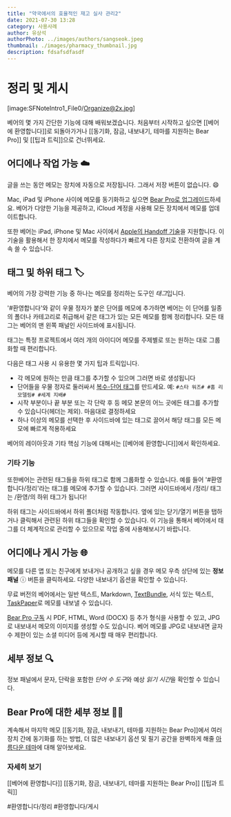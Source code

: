 ```yaml
---
title: "약국에서의 효율적인 재고 실사 관리2"
date: 2021-07-30 13:28
category: 사용사례
author: 유상석
authorPhoto: ../images/authors/sangseok.jpeg
thumbnail: ./images/pharmacy_thumbnail.jpg
description: fdsafsdfasdf
---
```


# 정리 및 게시

[image:SFNoteIntro1_File0/Organize@2x.jpg]

베어의 몇 가지 간단한 기능에 대해 배워보겠습니다. 처음부터 시작하고 싶으면 [[베어에 환영합니다]]로 되돌아가거나 [[동기화, 잠금, 내보내기, 테마를 지원하는 Bear Pro]] 및 [[팁과 트릭]]으로 건너뛰세요.

## 어디에나 작업 가능 ☁️

글을 쓰는 동안 메모는 장치에 자동으로 저장됩니다. 그래서 저장 버튼이 없습니다. 😄

Mac, iPad 및 iPhone 사이에 메모를 동기화하고 싶으면 [Bear Pro로 업그레이드](bear://x-callback-url/open-bear-pro)하세요. 베어가 다양한 기능을 제공하고, iCloud 계정을 사용해 모든 장치에서 메모를 업데이트합니다.

또한 베어는 iPad, iPhone 및 Mac 사이에서 [Apple의 Handoff 기술](https://support.apple.com/en-us/HT204681)을 지원합니다. 이 기술을 활용해서 한 장치에서 메모를 작성하다가 빠르게 다른 장치로 전환하여 글을 계속 쓸 수 있습니다.

## 태그 및 하위 태그 🏷

베어의 가장 강력한 기능 중 하나는 메모를 정리하는 도구인 *태그*입니다.

'#환영합니다'와 같이 우물 정자가 붙은 단어를 메모에 추가하면 베어는 이 단어를 일종의 폴더나 카테고리로 취급해서 같은 태그가 있는 모든 메모를 함께 정리합니다. 모든 태그는 베어의 맨 왼쪽 패널인 사이드바에 표시됩니다.

태그는 특정 프로젝트에서 여러 개의 아이디어 메모를 주제별로 또는 원하는 대로 그룹화할 때 편리합니다.

다음은 태그 사용 시 유용한 몇 가지 팁과 트릭입니다.

- 각 메모에 원하는 만큼 태그를 추가할 수 있으며 그러면 바로 생성됩니다
- 단어들을 우물 정자로 둘러싸서 [복수-단어 태그](https://blog.bear-writer.com/organize-notes-with-tags-and-infinite-nested-tags-c42b02b2c0d7)를 만드세요. 예: `#스타 워즈# #홈 리모델링# #세계 지배#`
- 시작 부분이나 끝 부분 또는 각 단락 후 등 메모 본문의 어느 곳에든 태그를 추가할 수 있습니다(헤더는 제외). 마음대로 결정하세요
- 하나 이상의 메모를 선택한 후 사이드바에 있는 태그로 끌어서 해당 태그를 모든 메모에 빠르게 적용하세요

베어의 레이아웃과 기타 핵심 기능에 대해서는 [[베어에 환영합니다]]에서 확인하세요.

### 기타 기능

또한베어는 관련된 태그들을 하위 태그로 함께 그룹화할 수 있습니다. 예를 들어 '#환영합니다/정리'라는 태그를 메모에 추가할 수 있습니다. 그러면 사이드바에서 /정리/ 태그는 /환영/의 하위 태그가 됩니다!

하위 태그는 사이드바에서 하위 폴더처럼 작동합니다. 옆에 있는 닫기/열기 버튼을 탭하거나 클릭해서 관련된 하위 태그들을 확인할 수 있습니다. 이 기능을 통해서 베어에서 태그를 더 체계적으로 관리할 수 있으므로 작업 중에 사용해보시기 바랍니다.

## 어디에나 게시 가능 🌐

메모를 다른 앱 또는 친구에게 보내거나 공개하고 싶을 경우 메모 우측 상단에 있는 **정보 패널** ⓘ 버튼을 클릭하세요. 다양한 내보내기 옵션을 확인할 수 있습니다.

무료 버전의 베어에서는 일반 텍스트, Markdown, [TextBundle](http://textbundle.org/), 서식 있는 텍스트, [TaskPaper](https://www.taskpaper.com)로 메모를 내보낼 수 있습니다.

[Bear Pro 구독](bear://x-callback-url/open-bear-pro) 시 PDF, HTML, Word (DOCX) 등 추가 형식을 사용할 수 있고, JPG로 내보내서 메모의 이미지를 생성할 수도 있습니다. 베어 메모를 JPG로 내보내면 글자 수 제한이 있는 소셜 미디어 등에 게시할 때 매우 편리합니다.

## 세부 정보 🔍

정보 패널에서 문자, 단락을 포함한 *단어 수 도구*와 예상 *읽기 시간*을 확인할 수 있습니다.

## Bear Pro에 대한 세부 정보 🐻🚀

계속해서 마지막 메모 [[동기화, 잠금, 내보내기, 테마를 지원하는 Bear Pro]]에서 여러 장치 간에 동기화를 하는 방법, 더 많은 내보내기 옵션 및 필기 공간을 완벽하게 해줄 [아름다운 테마](bear://x-callback-url/open-themes)에 대해 알아보세요.

### 자세히 보기

[[베어에 환영합니다]]
[[동기화, 잠금, 내보내기, 테마를 지원하는 Bear Pro]]
[[팁과 트릭]]

#환영합니다/정리 #환영합니다/게시
